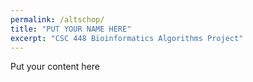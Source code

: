 ```yaml
---
permalink: /altschop/
title: "PUT YOUR NAME HERE"
excerpt: "CSC 448 Bioinformatics Algorithms Project"
---
```


Put your content here
